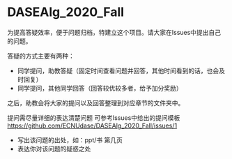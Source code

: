 # DASEAlg_2020_Fall 

为提高答疑效率，便于问题归档，特建立这个项目。请大家在Issues中提出自己的问题。


答疑的方式主要有两种：
- 同学提问，助教答疑（固定时间查看问题并回答，其他时间看到的话，也会及时回复）
- 同学提问，其他同学回答（回答较优较多者，给予加分奖励）

之后，助教会将大家的提问以及回答整理到对应章节的文件夹中。

提问需尽量详细的表达清楚问题
可参考Issues中给出的提问模板 https://github.com/ECNUdase/DASEAlg_2020_Fall/issues/1
- 写出该问题的出处，如：ppt/书 第几页
- 表达你对该问题的疑惑之处
